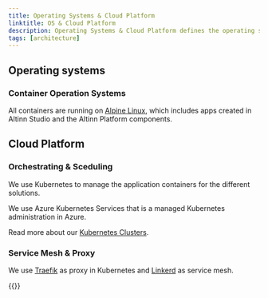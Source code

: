 ```yaml
---
title: Operating Systems & Cloud Platform
linktitle: OS & Cloud Platform
description: Operating Systems & Cloud Platform defines the operating systems for containers and how the container are deployed to the cloud.
tags: [architecture]
---
```


## Operating systems

### Container Operation Systems
All containers are running on [Alpine Linux](https://alpinelinux.org/), which includes apps created in Altinn Studio and the Altinn Platform components.

## Cloud Platform

### Orchestrating & Sceduling

We use Kubernetes to manage the application containers for the different solutions.

We use Azure Kubernetes Services that is a managed Kubernetes administration in Azure.

Read more about our [Kubernetes Clusters](kubernetes).

### Service Mesh & Proxy

We use [Traefik](https://traefik.io) as proxy in Kubernetes and [Linkerd](https://linkerd.io/) as service mesh.

{{<children>}}
